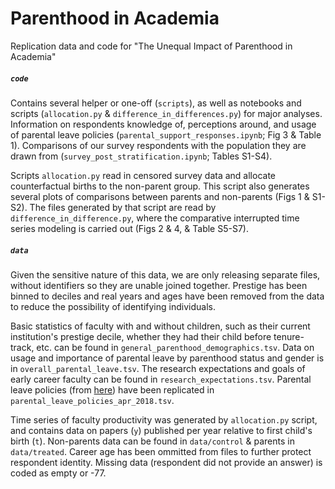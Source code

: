 # Parenthood in Academia

Replication data and code for "The Unequal Impact of Parenthood in Academia"

##### `code`

Contains several helper or one-off (`scripts`), as well as notebooks and scripts (`allocation.py` & `difference_in_differences.py`) for major analyses. Information on respondents knowledge of, perceptions around, and usage of parental leave policies (`parental_support_responses.ipynb`; Fig 3 & Table 1). Comparisons of our survey respondents with the population they are drawn from (`survey_post_stratification.ipynb`; Tables S1-S4). 

Scripts `allocation.py` read in censored survey data and allocate counterfactual births to the non-parent group. This script also generates several plots of comparisons between parents and non-parents (Figs 1 & S1-S2). The files generated by that script are read by `difference_in_difference.py`, where the comparative interrupted time series modeling is carried out (Figs 2 & 4, & Table S5-S7). 

##### `data`

Given the sensitive nature of this data, we are only releasing separate files, without identifiers so they are unable joined together. Prestige has been binned to deciles and real years and ages have been removed from the data to reduce the possibility of identifying individuals.

Basic statistics of faculty with and without children, such as their current institution's prestige decile, whether they had their child before tenure-track, etc. can be found in `general_parenthood_demographics.tsv`. Data on usage and importance of parental leave by parenthood status and gender is in `overall_parental_leave.tsv`. The research expectations and goals of early career faculty can be found in `research_expectations.tsv`. Parental leave policies (from [here](https://github.com/aaronclauset/parental-leave)) have been replicated in `parental_leave_policies_apr_2018.tsv`.

Time series of faculty productivity was generated by `allocation.py` script, and contains data on papers (`y`) published per year relative to first child's birth (`t`). Non-parents data can be found in `data/control` & parents in `data/treated`. Career age has been ommitted from files to further protect respondent identity. Missing data (respondent did not provide an answer) is coded as empty or -77.